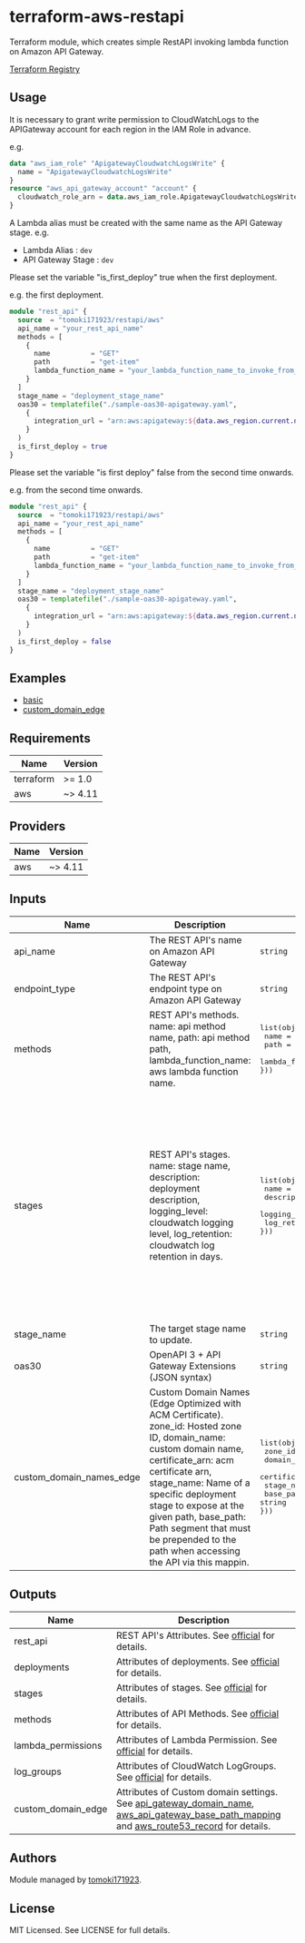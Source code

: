 # terraform-aws-restapi

Terraform module, which creates simple RestAPI invoking lambda function on Amazon API Gateway.

[Terraform Registry](https://registry.terraform.io/modules/tomoki171923/restapi/aws/latest)

## Usage

It is necessary to grant write permission to CloudWatchLogs to the APIGateway account for each region in the IAM Role in advance.

e.g.

```terraform
data "aws_iam_role" "ApigatewayCloudwatchLogsWrite" {
  name = "ApigatewayCloudwatchLogsWrite"
}
resource "aws_api_gateway_account" "account" {
  cloudwatch_role_arn = data.aws_iam_role.ApigatewayCloudwatchLogsWrite.arn
}
```

A Lambda alias must be created with the same name as the API Gateway stage.
e.g.

* Lambda Alias : `dev`
* API Gateway Stage : `dev`

Please set the variable "is_first_deploy" true when the first deployment.

e.g. the first deployment.

```terraform
module "rest_api" {
  source  = "tomoki171923/restapi/aws"
  api_name = "your_rest_api_name"
  methods = [
    {
      name          = "GET"
      path          = "get-item"
      lambda_function_name = "your_lambda_function_name_to_invoke_from_api"
    }
  ]
  stage_name = "deployment_stage_name"
  oas30 = templatefile("./sample-oas30-apigateway.yaml",
    {
      integration_url = "arn:aws:apigateway:${data.aws_region.current.name}:lambda:path/2015-03-31/functions/${data.aws_lambda_function.this.arn}:$${stageVariables.LambdaAlias}/invocations"
    }
  )
  is_first_deploy = true
}
```

Please set the variable "is first deploy" false from the second time onwards.

e.g. from the second time onwards.

```terraform
module "rest_api" {
  source  = "tomoki171923/restapi/aws"
  api_name = "your_rest_api_name"
  methods = [
    {
      name          = "GET"
      path          = "get-item"
      lambda_function_name = "your_lambda_function_name_to_invoke_from_api"
    }
  ]
  stage_name = "deployment_stage_name"
  oas30 = templatefile("./sample-oas30-apigateway.yaml",
    {
      integration_url = "arn:aws:apigateway:${data.aws_region.current.name}:lambda:path/2015-03-31/functions/${data.aws_lambda_function.this.arn}:$${stageVariables.LambdaAlias}/invocations"
    }
  )
  is_first_deploy = false
}
```

## Examples

* [basic](https://github.com/tomoki171923/terraform-aws-restapi/tree/main/examples/basic/)
* [custom_domain_edge](https://github.com/tomoki171923/terraform-aws-restapi/tree/main/examples/custom_domain_edge/)

## Requirements

| Name      | Version |
| --------- | ------- |
| terraform | >= 1.0  |
| aws       | ~> 4.11 |

## Providers

| Name | Version |
| ---- | ------- |
| aws  | ~> 4.11 |

## Inputs

| Name                     | Description                                                                                                                                                                                                                                                                                                                                | Type                                                                                                                                                      | Default                                                                                                                                                                                                                                                                                                                         | Required |
| ------------------------ | ------------------------------------------------------------------------------------------------------------------------------------------------------------------------------------------------------------------------------------------------------------------------------------------------------------------------------------------ | --------------------------------------------------------------------------------------------------------------------------------------------------------- | ------------------------------------------------------------------------------------------------------------------------------------------------------------------------------------------------------------------------------------------------------------------------------------------------------------------------------- | :------: |
| api_name                 | The REST API's name on Amazon API Gateway                                                                                                                                                                                                                                                                                                  | `string` | `""` |   yes    |
| endpoint_type            | The REST API's endpoint type on Amazon API Gateway                                                                                                                                                                                                                                                                                         | `string` | `"REGIONAL"` |    no    |
| methods                  | REST API's methods. name: api method name, path: api method path, lambda_function_name: aws lambda function name.                                                                                                                                                                                                                          | <pre>list(object({<br> name = string<br> path = string<br> lambda_function_name = string<br>}))</pre>                                                     | `[]` |   yes    |
| stages                   | REST API's stages. name: stage name, description: deployment description, logging_level: cloudwatch logging level, log_retention: cloudwatch log retention in days.                                                                                                                                                                                                                 | <pre>list(object({<br> name = string<br> description = string<br> logging_level = string<br> log_retention = number<br>}))</pre>                                                     | <pre>[<br> {<br> name = "dev", <br> description = "development deployment", <br> log_retention = "INFO", <br> log_retention = 7, <br> }, <br> {<br> name = "st", <br> description = "staging deployment", <br> log_retention = "INFO", <br> log_retention = 30, <br> }, <br> {<br> name = "pro", <br> description = "production deployment", <br> log_retention = "INFO", <br> log_retention = 60, <br> }, <br>]</pre> |    no    |
| stage_name               | The target stage name to update.                                                                                                                                                                                                                                                                                                           | `string` | `""` |   yes    |
| oas30                    | OpenAPI 3 + API Gateway Extensions (JSON syntax)                                                                                                                                                                                                                                                                                           | `string` | `""` |   yes    |
| custom_domain_names_edge | Custom Domain Names (Edge Optimized with ACM Certificate). zone_id: Hosted zone ID, domain_name: custom domain name, certificate_arn: acm certificate arn, stage_name: Name of a specific deployment stage to expose at the given path, base_path: Path segment that must be prepended to the path when accessing the API via this mappin. | <pre>list(object({<br> zone_id = string<br> domain_name = string<br> certificate_arn = string<br> stage_name = string<br> base_path = string<br>}))</pre> | `null` |    no    |

## Outputs

| Name               | Description                                                                                                                                                               |
| ------------------ | ------------------------------------------------------------------------------------------------------------------------------------------------------------------------- |
| rest_api           | REST API's Attributes. See [official](https://registry.terraform.io/providers/hashicorp/aws/latest/docs/resources/api_gateway_rest_api#attributes-reference) for details. |
| deployments        | Attributes of deployments. See [official](https://registry.terraform.io/providers/hashicorp/aws/latest/docs/resources/api_gateway_deployment) for details.                |
| stages             | Attributes of stages. See [official](https://registry.terraform.io/providers/hashicorp/aws/latest/docs/resources/api_gateway_stage) for details.                          |
| methods            | Attributes of API Methods. See [official](https://registry.terraform.io/providers/hashicorp/aws/latest/docs/resources/api_gateway_method_settings) for details.           |
| lambda_permissions | Attributes of Lambda Permission. See [official](https://registry.terraform.io/providers/hashicorp/aws/latest/docs/resources/lambda_permission) for details.               |
| log_groups         | Attributes of CloudWatch LogGroups. See [official](https://registry.terraform.io/providers/hashicorp/aws/latest/docs/resources/cloudwatch_log_group) for details.         |
| custom_domain_edge         | Attributes of Custom domain settings. See [api_gateway_domain_name](https://registry.terraform.io/providers/hashicorp/aws/latest/docs/resources/api_gateway_domain_name), [aws_api_gateway_base_path_mapping](https://registry.terraform.io/providers/hashicorp/aws/latest/docs/resources/api_gateway_base_path_mapping) and [aws_route53_record](https://registry.terraform.io/providers/hashicorp/aws/latest/docs/resources/route53_record) for details.        |

## Authors

Module managed by [tomoki171923](https://github.com/tomoki171923).

## License

MIT Licensed. See LICENSE for full details.
